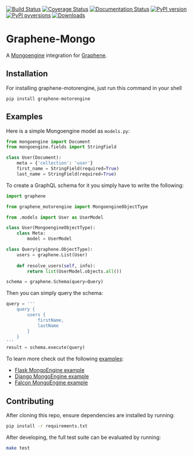 [![Build Status](https://travis-ci.org/graphql-python/graphene-motorengine.svg?branch=master)](https://travis-ci.org/graphql-python/graphene-motorengine) [![Coverage Status](https://coveralls.io/repos/github/graphql-python/graphene-motorengine/badge.svg?branch=master)](https://coveralls.io/github/graphql-python/graphene-motorengine?branch=master) [![Documentation Status](https://readthedocs.org/projects/graphene-motorengine/badge/?version=latest)](http://graphene-motorengine.readthedocs.io/en/latest/?badge=latest) [![PyPI version](https://badge.fury.io/py/graphene-motorengine.svg)](https://badge.fury.io/py/graphene-motorengine) [![PyPI pyversions](https://img.shields.io/pypi/pyversions/graphene-motorengine.svg)](https://pypi.python.org/pypi/graphene-motorengine/) [![Downloads](https://pepy.tech/badge/graphene-motorengine)](https://pepy.tech/project/graphene-motorengine)

# Graphene-Mongo

A [Mongoengine](https://mongoengine-odm.readthedocs.io/) integration for [Graphene](http://graphene-python.org/).


## Installation

For installing graphene-motorengine, just run this command in your shell

```
pip install graphene-motorengine
```

## Examples

Here is a simple Mongoengine model as `models.py`:

```python
from mongoengine import Document
from mongoengine.fields import StringField

class User(Document):
    meta = {'collection': 'user'}
    first_name = StringField(required=True)
    last_name = StringField(required=True)
```

To create a GraphQL schema for it you simply have to write the following:

```python
import graphene

from graphene_motorengine import MongoengineObjectType

from .models import User as UserModel

class User(MongoengineObjectType):
    class Meta:
        model = UserModel

class Query(graphene.ObjectType):
    users = graphene.List(User)
    
    def resolve_users(self, info):
    	return list(UserModel.objects.all())

schema = graphene.Schema(query=Query)
```

Then you can simply query the schema:

```python
query = '''
    query {
        users {
            firstName,
            lastName
        }
    }
'''
result = schema.execute(query)
```

To learn more check out the following [examples](examples/):

* [Flask MongoEngine example](examples/flask_mongoengine)
* [Django MongoEngine example](examples/django_mongoengine)
* [Falcon MongoEngine example](examples/falcon_mongoengine)


## Contributing

After cloning this repo, ensure dependencies are installed by running:

```sh
pip install -r requirements.txt
```

After developing, the full test suite can be evaluated by running:

```sh
make test
```

